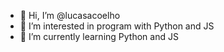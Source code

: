 - 👋 Hi, I’m @lucasacoelho
- 👀 I’m interested in program with Python and JS
- 🌱 I’m currently learning Python and JS


<!---
lucasacoelho/lucasacoelho is a ✨ special ✨ repository because its `README.md` (this file) appears on your GitHub profile.
You can click the Preview link to take a look at your changes.
--->
